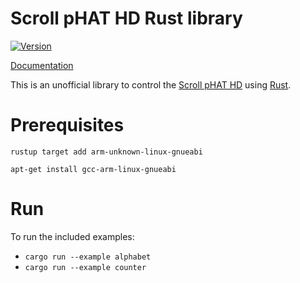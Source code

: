 # Scroll pHAT HD Rust library

[![Version](https://img.shields.io/crates/v/scroll_phat_hd.svg)](https://crates.io/crates/scroll_phat_hd)

[Documentation](https://tiziano88.github.io/scroll-phat-hd-rs/scroll_phat_hd/index.html)

This is an unofficial library to control the [Scroll pHAT
HD](https://shop.pimoroni.com/products/scroll-phat-hd) using
[Rust](https://www.rust-lang.org/).

# Prerequisites

`rustup target add arm-unknown-linux-gnueabi`

`apt-get install gcc-arm-linux-gnueabi`

# Run

To run the included examples:

- `cargo run --example alphabet`
- `cargo run --example counter`
